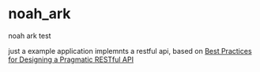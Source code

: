 noah_ark
========

noah ark test

just a example application implemnts a restful api, based on [Best Practices for Designing a Pragmatic RESTful API](http://www.vinaysahni.com/best-practices-for-a-pragmatic-restful-api) 
